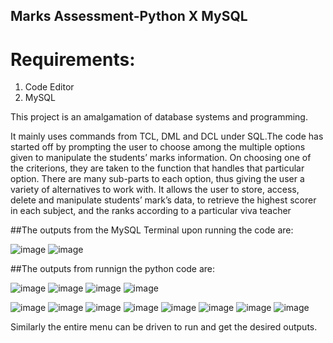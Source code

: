 ## Marks Assessment-Python X MySQL

# Requirements:
<ol>
  <li> Code Editor </li>
  <li> MySQL </li>
  </ol>

This project is an amalgamation of database systems and programming. 

It mainly uses commands from TCL, DML and DCL under SQL.The code has started off by prompting the user to choose among the multiple options given to manipulate the students’ marks information. On choosing one of the criterions, they are taken to the function that handles that particular option. There are many sub-parts to each option, thus giving the user a variety of alternatives to work with. It allows the user to store, access, delete and manipulate students’ mark’s data, to retrieve the highest scorer in each subject, and the ranks according to a particular viva teacher

##The outputs from the MySQL Terminal upon running the code are:

![image](https://user-images.githubusercontent.com/82095877/156430180-1a660f28-102f-4a58-8155-7c2df4660b58.png)
![image](https://user-images.githubusercontent.com/82095877/156430213-2bdc024a-2827-47e1-bb92-52dc8e0c6bb6.png)


##The outputs from runnign the python code are:

![image](https://user-images.githubusercontent.com/82095877/156430336-c349f013-aef1-47f8-9a1f-cdb59a89557a.png)
![image](https://user-images.githubusercontent.com/82095877/156430372-f0232ac9-5674-4919-90c9-e21c893a122b.png)
![image](https://user-images.githubusercontent.com/82095877/156430380-a1199b05-c2e8-4bdc-ac6d-e0f70093d398.png)
![image](https://user-images.githubusercontent.com/82095877/156430389-2c0b9469-d487-4758-81d7-7c3ed7782fb6.png)

![image](https://user-images.githubusercontent.com/82095877/156430401-87cc25c6-19d7-4d9c-80ec-45b4bbc360f6.png)
![image](https://user-images.githubusercontent.com/82095877/156430422-f5fe0cfd-4935-43c4-8187-77c6e188029b.png)
![image](https://user-images.githubusercontent.com/82095877/156430437-22802666-4d40-41c3-8976-9ccbbf684e81.png)
![image](https://user-images.githubusercontent.com/82095877/156430460-306f1d56-cc1a-430b-9881-73b85b692df5.png)
![image](https://user-images.githubusercontent.com/82095877/156430475-bc1f15c1-77c1-4110-be73-970d13a54c5a.png)
![image](https://user-images.githubusercontent.com/82095877/156430498-20cf2ad2-a02b-4d20-88a2-a2c311b984ea.png)
![image](https://user-images.githubusercontent.com/82095877/156430521-9e54e58a-337c-4cb7-9575-91d534d218fa.png)
![image](https://user-images.githubusercontent.com/82095877/156430552-31dc2638-e1d8-489f-aeed-259d3f83535b.png)


Similarly the entire menu can be driven to run and get the desired outputs.
